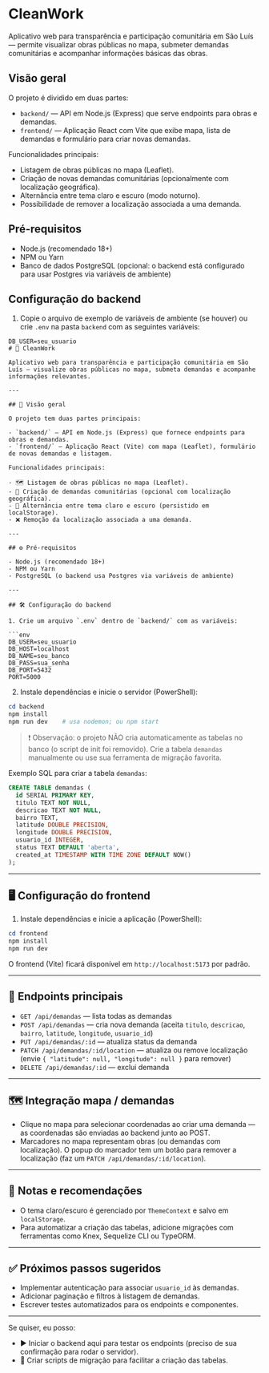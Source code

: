 # CleanWork

Aplicativo web para transparência e participação comunitária em São Luís — permite visualizar obras públicas no mapa, submeter demandas comunitárias e acompanhar informações básicas das obras.

## Visão geral

O projeto é dividido em duas partes:

- `backend/` — API em Node.js (Express) que serve endpoints para obras e demandas.
- `frontend/` — Aplicação React com Vite que exibe mapa, lista de demandas e formulário para criar novas demandas.

Funcionalidades principais:

- Listagem de obras públicas no mapa (Leaflet).
- Criação de novas demandas comunitárias (opcionalmente com localização geográfica).
- Alternância entre tema claro e escuro (modo noturno).
- Possibilidade de remover a localização associada a uma demanda.

## Pré-requisitos

- Node.js (recomendado 18+)
- NPM ou Yarn
- Banco de dados PostgreSQL (opcional: o backend está configurado para usar Postgres via variáveis de ambiente)

## Configuração do backend

1. Copie o arquivo de exemplo de variáveis de ambiente (se houver) ou crie `.env` na pasta `backend` com as seguintes variáveis:

```
DB_USER=seu_usuario
# 🌆 CleanWork

Aplicativo web para transparência e participação comunitária em São Luís — visualize obras públicas no mapa, submeta demandas e acompanhe informações relevantes.

---

## 🔎 Visão geral

O projeto tem duas partes principais:

- `backend/` — API em Node.js (Express) que fornece endpoints para obras e demandas.
- `frontend/` — Aplicação React (Vite) com mapa (Leaflet), formulário de novas demandas e listagem.

Funcionalidades principais:

- 🗺️ Listagem de obras públicas no mapa (Leaflet).
- 📝 Criação de demandas comunitárias (opcional com localização geográfica).
- 🌙 Alternância entre tema claro e escuro (persistido em localStorage).
- ❌ Remoção da localização associada a uma demanda.

---

## ⚙️ Pré-requisitos

- Node.js (recomendado 18+)
- NPM ou Yarn
- PostgreSQL (o backend usa Postgres via variáveis de ambiente)

---

## 🛠️ Configuração do backend

1. Crie um arquivo `.env` dentro de `backend/` com as variáveis:

```env
DB_USER=seu_usuario
DB_HOST=localhost
DB_NAME=seu_banco
DB_PASS=sua_senha
DB_PORT=5432
PORT=5000
```

2. Instale dependências e inicie o servidor (PowerShell):

```powershell
cd backend
npm install
npm run dev    # usa nodemon; ou npm start
```

> ❗ Observação: o projeto NÃO cria automaticamente as tabelas no banco (o script de init foi removido). Crie a tabela `demandas` manualmente ou use sua ferramenta de migração favorita.

Exemplo SQL para criar a tabela `demandas`:

```sql
CREATE TABLE demandas (
  id SERIAL PRIMARY KEY,
  titulo TEXT NOT NULL,
  descricao TEXT NOT NULL,
  bairro TEXT,
  latitude DOUBLE PRECISION,
  longitude DOUBLE PRECISION,
  usuario_id INTEGER,
  status TEXT DEFAULT 'aberta',
  created_at TIMESTAMP WITH TIME ZONE DEFAULT NOW()
);
```

---

## 🖥️ Configuração do frontend

1. Instale dependências e inicie a aplicação (PowerShell):

```powershell
cd frontend
npm install
npm run dev
```

O frontend (Vite) ficará disponível em `http://localhost:5173` por padrão.

---

## 🚀 Endpoints principais

- `GET /api/demandas` — lista todas as demandas
- `POST /api/demandas` — cria nova demanda (aceita `titulo`, `descricao`, `bairro`, `latitude`, `longitude`, `usuario_id`)
- `PUT /api/demandas/:id` — atualiza status da demanda
- `PATCH /api/demandas/:id/location` — atualiza ou remove localização (envie `{ "latitude": null, "longitude": null }` para remover)
- `DELETE /api/demandas/:id` — exclui demanda

---

## 🗺️ Integração mapa / demandas

- Clique no mapa para selecionar coordenadas ao criar uma demanda — as coordenadas são enviadas ao backend junto ao POST.
- Marcadores no mapa representam obras (ou demandas com localização). O popup do marcador tem um botão para remover a localização (faz um `PATCH /api/demandas/:id/location`).

---

## 📝 Notas e recomendações

- O tema claro/escuro é gerenciado por `ThemeContext` e salvo em `localStorage`.
- Para automatizar a criação das tabelas, adicione migrações com ferramentas como Knex, Sequelize CLI ou TypeORM.

---

## ✅ Próximos passos sugeridos

- Implementar autenticação para associar `usuario_id` às demandas.
- Adicionar paginação e filtros à listagem de demandas.
- Escrever testes automatizados para os endpoints e componentes.

---

Se quiser, eu posso:

- ▶️ Iniciar o backend aqui para testar os endpoints (preciso de sua confirmação para rodar o servidor).
- 🧭 Criar scripts de migração para facilitar a criação das tabelas.
